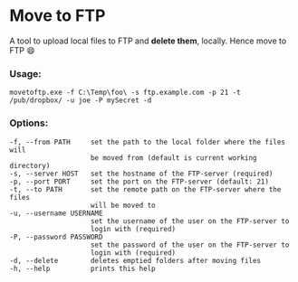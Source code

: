 # Move to FTP

A tool to upload local files to FTP and **delete them**, locally. Hence move to FTP :smile:


### Usage:

`movetoftp.exe -f C:\Temp\foo\ -s ftp.example.com -p 21 -t /pub/dropbox/ -u joe -P mySecret -d`

### Options:
    -f, --from PATH     set the path to the local folder where the files will
                        be moved from (default is current working directory)
    -s, --server HOST   set the hostname of the FTP-server (required)
    -p, --port PORT     set the port on the FTP-server (default: 21)
    -t, --to PATH       set the remote path on the FTP-server where the files
                        will be moved to
    -u, --username USERNAME
                        set the username of the user on the FTP-server to
                        login with (required)
    -P, --password PASSWORD
                        set the password of the user on the FTP-server to
                        login with (required)
    -d, --delete        deletes emptied folders after moving files
    -h, --help          prints this help
